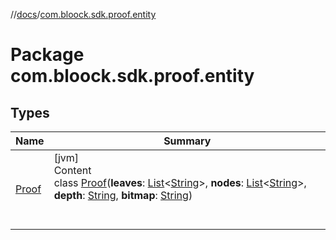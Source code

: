 //[docs](../index.md)/[com.bloock.sdk.proof.entity](index.md)



# Package com.bloock.sdk.proof.entity  


## Types  
  
|  Name|  Summary| 
|---|---|
| <a name="com.bloock.sdk.proof.entity/Proof///PointingToDeclaration/"></a>[Proof](-proof/index.md)| <a name="com.bloock.sdk.proof.entity/Proof///PointingToDeclaration/"></a>[jvm]  <br>Content  <br>class [Proof](-proof/index.md)(**leaves**: [List](https://kotlinlang.org/api/latest/jvm/stdlib/kotlin.collections/-list/index.html)<[String](https://kotlinlang.org/api/latest/jvm/stdlib/kotlin/-string/index.html)>, **nodes**: [List](https://kotlinlang.org/api/latest/jvm/stdlib/kotlin.collections/-list/index.html)<[String](https://kotlinlang.org/api/latest/jvm/stdlib/kotlin/-string/index.html)>, **depth**: [String](https://kotlinlang.org/api/latest/jvm/stdlib/kotlin/-string/index.html), **bitmap**: [String](https://kotlinlang.org/api/latest/jvm/stdlib/kotlin/-string/index.html))  <br><br><br>

